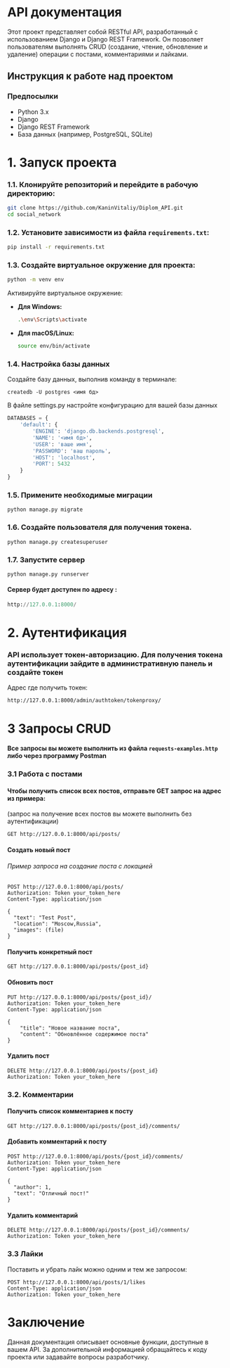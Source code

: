# API документация
Этот проект представляет собой RESTful API, разработанный с использованием Django и Django REST Framework. Он позволяет пользователям выполнять CRUD (создание, чтение, обновление и удаление) операции с постами, комментариями и лайками.
## Инструкция к работе над проектом
### Предпосылки

- Python 3.x
- Django
- Django REST Framework
- База данных (например, PostgreSQL, SQLite)

# 1. Запуск проекта
### 1.1. Клонируйте репозиторий и перейдите в рабочую директорию:
```bash
git clone https://github.com/KaninVitaliy/Diplom_API.git
cd social_network
```
### 1.2. Установите зависимости из файла `requirements.txt`:

```bash
pip install -r requirements.txt
```

### 1.3. Создайте виртуальное окружение для проекта:

```bash
python -m venv env
```

Активируйте виртуальное окружение:

- **Для Windows:**

  ```bash
  .\env\Scripts\activate
  ```

- **Для macOS/Linux:**

  ```bash
  source env/bin/activate
  ```


### 1.4. Настройка базы данных 

Создайте базу данных, выполнив команду в терминале:

```commandline
createdb -U postgres <имя бд> 
```

В файле settings.py настройте конфигурацию для вашей базы данных
```python
DATABASES = {
    'default': {
        'ENGINE': 'django.db.backends.postgresql',
        'NAME': '<имя бд>',
        'USER': 'ваше имя',
        'PASSWORD': 'ваш пароль',
        'HOST': 'localhost',
        'PORT': 5432
    }
}
```
### 1.5. Примените необходимые миграции

```commandline
python manage.py migrate
```
### 1.6. Создайте пользователя для получения токена.

```commandline
python manage.py createsuperuser
```
### 1.7. Запустите сервер 

```commandline
python manage.py runserver
```

#### Cервер будет доступен по адресу :
```python
http://127.0.0.1:8000/
```

# 2. Аутентификация
### API использует токен-авторизацию. Для получения токена аутентификации зайдите в административную панель и создайте токен 

Адрес где получить токен: 
``` commandline
http://127.0.0.1:8000/admin/authtoken/tokenproxy/
```

# 3 Запросы CRUD
####  Все запросы вы можете выполнить из файла `requests-examples.http` либо через программу Postman
### 3.1 Работа с постами

#### Чтобы получить список всех постов, отправьте GET запрос на адрес из примера:
(запрос на получение всех постов вы можете выполнить без аутентификации)

``` commandline
GET http://127.0.0.1:8000/api/posts/
```

#### Создать новый пост
###### Пример запроса на создание поста с локацией
```text
POST http://127.0.0.1:8000/api/posts/
Authorization: Token your_token_here
Content-Type: application/json

{
  "text": "Test Post",
  "location": "Moscow,Russia",
  "images": (file)
}
```

#### Получить конкретный пост

```text
GET http://127.0.0.1:8000/api/posts/{post_id}
```

#### Обновить пост

```text
PUT http://127.0.0.1:8000/api/posts/{post_id}/
Authorization: Token your_token_here
Content-Type: application/json

{
    "title": "Новое название поста",
    "content": "Обновлённое содержимое поста"
}
```

#### Удалить пост

```text
DELETE http://127.0.0.1:8000/api/posts/{post_id}
Authorization: Token your_token_here
```

### 3.2. Комментарии

#### Получить список комментариев к посту

```text
GET http://127.0.0.1:8000/api/posts/{post_id}/comments/
```

#### Добавить комментарий к посту

```text
POST http://127.0.0.1:8000/api/posts/{post_id}/comments/
Authorization: Token your_token_here
Content-Type: application/json

{
  "author": 1,
  "text": "Отличный пост!"
}
```

#### Удалить комментарий

```text
DELETE http://127.0.0.1:8000/api/posts/{post_id}/comments/
Authorization: Token your_token_here
```
### 3.3 Лайки
Поставить и убрать лайк можно одним и тем же запросом:
```text
POST http://127.0.0.1:8000/api/posts/1/likes
Content-Type: application/json
Authorization: Token your_token_here
```

# Заключение

Данная документация описывает основные функции, доступные в вашем API. За дополнительной информацией обращайтесь к коду проекта или задавайте вопросы разработчику.





